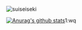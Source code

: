 ![suiseiseki](https://raw.githubusercontent.com/XXXalice/XXXalice.github.io/master/aahub_20200911005938.png)


[![Anurag's github stats](https://github-readme-stats.vercel.app/api?username=XXXalice)](https://github.com/anuraghazra/github-readme-stats)1:wq

